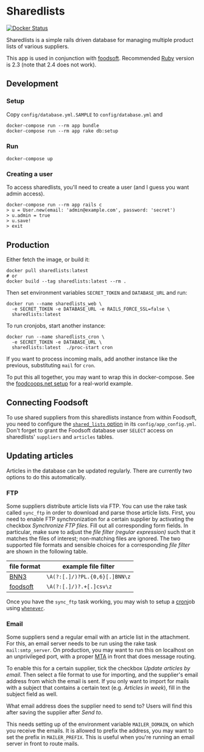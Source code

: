 # Sharedlists

[![Docker Status](https://img.shields.io/docker/build/foodcoops/sharedlists.svg)](https://hub.docker.com/r/foodcoops/sharedlists)

Sharedlists is a simple rails driven database for managing multiple product lists of various suppliers.

This app is used in conjunction with [foodsoft](https://github.com/foodcoops/foodsoft).
Recommended [Ruby](http://ruby-lang.org/) version is 2.3 (note that 2.4 does not work).


## Development

### Setup

Copy `config/database.yml.SAMPLE` to `config/database.yml` and

    docker-compose run --rm app bundle
    docker-compose run --rm app rake db:setup

### Run

    docker-compose up

### Creating a user

To access sharedlists, you'll need to create a user (and I guess you want admin access).

    docker-compose run --rm app rails c
    > u = User.new(email: 'admin@example.com', password: 'secret')
    > u.admin = true
    > u.save!
    > exit

## Production

Either fetch the image, or build it:

    docker pull sharedlists:latest
    # or
    docker build --tag sharedlists:latest --rm .

Then set environment variables `SECRET_TOKEN` and `DATABASE_URL` and run:

    docker run --name sharedlists_web \
      -e SECRET_TOKEN -e DATABASE_URL -e RAILS_FORCE_SSL=false \
      sharedlists:latest

To run cronjobs, start another instance:

    docker run --name sharedlists_cron \
      -e SECRET_TOKEN -e DATABASE_URL \
      sharedlists:latest  ./proc-start cron

If you want to process incoming mails, add another instance like the previous,
substituting `mail` for `cron`.

To put this all together, you may want to wrap this in docker-compose. See
the [foodcoops.net setup](https://github.com/foodcoops/foodcoops.net/) for a real-world example.


## Connecting Foodsoft

To use shared suppliers from this sharedlists instance from within Foodsoft, you need
to configure the [`shared_lists` option](https://github.com/foodcoops/foodsoft/blob/31689dfb75d203ab39405c313817e8c40e2cab36/config/app_config.yml.SAMPLE#L154)
in its `config/app_config.yml`. Don't forget to grant the Foodsoft database user
`SELECT` access on sharedlists' `suppliers` and `articles` tables.


## Updating articles

Articles in the database can be updated regularly. There are currently two options to
do this automatically.

### FTP

Some suppliers distribute article lists via FTP. You can use the rake task
called `sync_ftp` in order to download and parse those article lists. First, you
need to enable FTP synchronization for a certain supplier by activating the
checkbox _Synchronize FTP files_. Fill out all corresponding form fields. In
particular, make sure to adjust the *file filter (regular expression)* such that
it matches the files of interest; non-matching files are ignored. The two
supported file formats and sensible choices for a corresponding *file filter*
are shown in the following table.

| file format                 | example file filter           |
|-----------------------------|-------------------------------|
| [BNN3][bnn3-format]         | `\A(?:[.]/)?PL.{0,6}[.]BNN\z` |
| [foodsoft][foodsoft-format] | `\A(?:[.]/)?.+[.]csv\z`       |

[bnn3-format]: https://github.com/foodcoops/foodsoft/wiki/File-formats-for-article-lists#user-content-format-bnn3
[foodsoft-format]: https://github.com/foodcoops/foodsoft/wiki/File-formats-for-article-lists#user-content-format-foodsoft

Once you have the `sync_ftp` task working, you may wish to setup a
[cron](https://en.wikipedia.org/wiki/Cron)job using
[`whenever`](https://github.com/javan/whenever).

### Email

Some suppliers send a regular email with an article list in the attachment. For this, an
email server needs to be run using the rake task `mail:smtp_server`.
On production, you may want to run this on localhost on an unprivileged port, with a
proper [MTA](https://en.wikipedia.org/wiki/Message_transfer_agent) in front that
does message routing.

To enable this for a certain supplier, tick the checkbox _Update articles by email_. Then
select a file format to use for importing, and the supplier's email address from which the
email is sent. If you only want to import for mails with a subject that contains a certain
text (e.g. _Articles in week_), fill in the subject field as well.

What email address does the supplier need to send to? Users will find this after saving
the supplier after _Send to_.

This needs setting up of the environment variable `MAILER_DOMAIN`, on which you receive the
emails. It is allowed to prefix the address, you may want to set the prefix in `MAILER_PREFIX`.
This is useful when you're running an email server in front to route mails.
